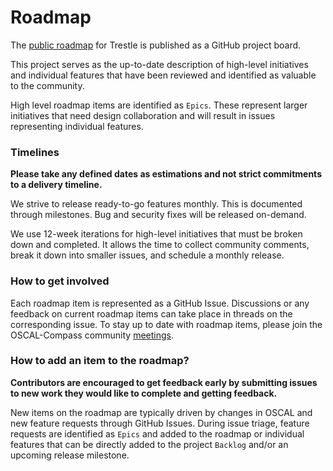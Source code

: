 # Roadmap

The [public roadmap](https://github.com/orgs/oscal-compass/projects/2) for Trestle is published as a GitHub project board.

This project serves as the up-to-date description of high-level initiatives and individual features that have been reviewed and identified as valuable to the community.

High level roadmap items are identified as `Epics`. These represent larger initiatives that need design collaboration and will result in issues representing individual features.

### Timelines

**Please take any defined dates as estimations and not strict commitments to a delivery timeline.**

We strive to release ready-to-go features monthly. This is documented through milestones. Bug and security fixes will be released on-demand.

We use 12-week iterations for high-level initiatives that must be broken down and completed. It allows the time to collect community comments, break it down into smaller issues, and schedule a monthly release.

### How to get involved

Each roadmap item is represented as a GitHub Issue. Discussions or any feedback on current roadmap items can take place in threads on the corresponding issue. To stay up to date with roadmap items, please join the OSCAL-Compass community [meetings](https://github.com/oscal-compass/community).

### How to add an item to the roadmap?

**Contributors are encouraged to get feedback early by submitting issues to new work they would like to complete and getting feedback.**

New items on the roadmap are typically driven by changes in OSCAL and new feature requests through GitHub Issues.
During issue triage, feature requests are identified as `Epics` and added to the roadmap or individual features that can be directly added to the project `Backlog` and/or an upcoming release milestone.
